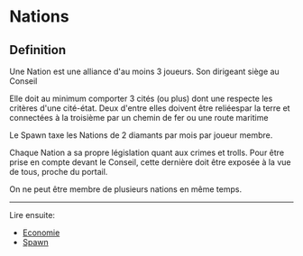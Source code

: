 # Nations

## Definition

Une Nation est une alliance d'au moins 3 joueurs. Son dirigeant siège au Conseil

Elle doit au minimum comporter 3 cités (ou plus) dont une respecte les critères d'une cité-état. Deux d'entre elles doivent être reliéespar la terre et connectées à la troisième par un chemin de fer ou une route maritime

Le Spawn taxe les Nations de 2 diamants par mois par joueur membre.

Chaque Nation a sa propre législation quant aux crimes et trolls. Pour être prise en compte devant le Conseil, cette dernière doit être exposée à la vue de tous, proche du portail.

On ne peut être membre de plusieurs nations en même temps.

----

Lire ensuite:

- [Economie](../Marchés/index.md)
- [Spawn](../Zones/spawn.md)
